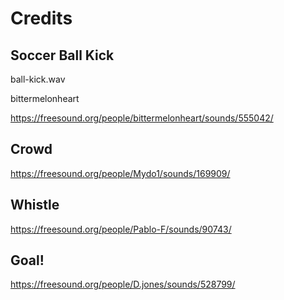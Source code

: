 # Credits

## Soccer Ball Kick

ball-kick.wav

bittermelonheart

https://freesound.org/people/bittermelonheart/sounds/555042/

## Crowd

https://freesound.org/people/Mydo1/sounds/169909/

## Whistle

https://freesound.org/people/Pablo-F/sounds/90743/

## Goal!

https://freesound.org/people/D.jones/sounds/528799/
